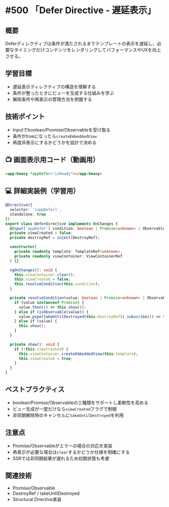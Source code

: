 # #500 「Defer Directive - 遅延表示」

## 概要
Deferディレクティブは条件が満たされるまでテンプレートの表示を遅延し、必要なタイミングだけコンテンツをレンダリングしてパフォーマンスやUXを向上させる。

## 学習目標
- 遅延表示ディレクティブの構造を理解する
- 条件が整ったときにビューを生成する仕組みを学ぶ
- 解除条件や再表示の管理方法を把握する

## 技術ポイント
- Inputでboolean/Promise/Observableを受け取る
- 条件がtrueになったら`createEmbeddedView`
- 再度非表示にするかどうかを設計で決める

## 📺 画面表示用コード（動画用）
```html
<app-heavy *appDefer="isReady"></app-heavy>
```

## 💻 詳細実装例（学習用）
```typescript
@Directive({
  selector: '[appDefer]',
  standalone: true
})
export class DeferDirective implements OnChanges {
  @Input('appDefer') condition: boolean | Promise<unknown> | Observable<unknown> = false;
  private viewCreated = false;
  private destroyRef = inject(DestroyRef);

  constructor(
    private readonly template: TemplateRef<unknown>,
    private readonly viewContainer: ViewContainerRef
  ) {}

  ngOnChanges(): void {
    this.viewContainer.clear();
    this.viewCreated = false;
    this.resolveCondition(this.condition);
  }

  private resolveCondition(value: boolean | Promise<unknown> | Observable<unknown>): void {
    if (value instanceof Promise) {
      value.then(() => this.show());
    } else if (isObservable(value)) {
      value.pipe(takeUntilDestroyed(this.destroyRef)).subscribe(() => this.show());
    } else if (value) {
      this.show();
    }
  }

  private show(): void {
    if (!this.viewCreated) {
      this.viewContainer.createEmbeddedView(this.template);
      this.viewCreated = true;
    }
  }
}
```

## ベストプラクティス
- boolean/Promise/Observableの三種類をサポートし柔軟性を高める
- ビュー生成が一度だけなら`viewCreated`フラグで制御
- 非同期解除時のキャンセルに`takeUntilDestroyed`を利用

## 注意点
- Promise/Observableがエラーの場合の対応を実装
- 再表示が必要な場合は`clear`するかどうか仕様を明確にする
- SSRでは非同期結果が遅れるため初期状態も考慮

## 関連技術
- Promise/Observable
- DestroyRef / takeUntilDestroyed
- Structural Directive実装
